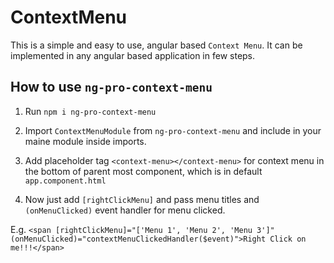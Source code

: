 # ContextMenu

This is a simple and easy to use, angular based `Context Menu`. It can be implemented in any angular based application in few steps.

## How to use `ng-pro-context-menu`

  1. Run `npm i ng-pro-context-menu`

  2. Import `ContextMenuModule` from `ng-pro-context-menu` and include in your maine module inside imports.

  3. Add placeholder tag `<context-menu></context-menu>` for context menu in the bottom of parent most component, which is in default `app.component.html` 

  4. Now just add `[rightClickMenu]` and pass menu titles and `(onMenuClicked)` event handler for menu clicked.

E.g. `<span [rightClickMenu]="['Menu 1', 'Menu 2', 'Menu 3']" (onMenuClicked)="contextMenuClickedHandler($event)">Right Click on me!!!</span>`
